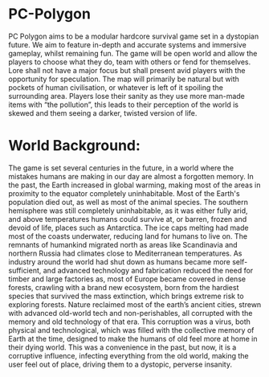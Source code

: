 # PC-Polygon
PC Polygon aims to be a modular hardcore survival game set in a dystopian future. We aim to feature in-depth and accurate systems and immersive gameplay, whilst remaining fun. The game will be open world and allow the players to choose what they do, team with others or fend for themselves. Lore shall not have a major focus but shall present avid players with the opportunity for speculation. The map will primarily be natural but with pockets of human civilisation, or whatever is left of it spoiling the surrounding area. Players lose their sanity as they use more man-made items with “the pollution”, this leads to their perception of the world is skewed and them seeing a darker, twisted version of life. 

# World Background:
The game is set several centuries in the future, in a world where the mistakes humans are making in our day are almost a forgotten memory. In the past, the Earth increased in global warming, making most of the areas in proximity to the equator completely uninhabitable. Most of the Earth's population died out, as well as most of the animal species. The southern hemisphere was still completely uninhabitable, as it was either fully arid, and above temperatures humans could survive at, or barren, frozen and devoid of life, places such as Antarctica. The ice caps melting had made most of the coasts underwater, reducing land for humans to live on. The remnants of humankind migrated north as areas like Scandinavia and northern Russia had climates close to Mediterranean temperatures. As industry around the world had shut down as humans became more self-sufficient, and advanced technology and fabrication reduced the need for timber and large factories as, most of Europe became covered in dense forests, crawling with a brand new ecosystem, born from the hardiest species that survived the mass extinction, which brings extreme risk to exploring forests. Nature reclaimed most of the earth’s ancient cities, strewn with advanced old-world tech and non-perishables, all corrupted with the memory and old technology of that era. This corruption was a virus, both physical and technological, which was filled with the collective memory of Earth at the time, designed to make the humans of old feel more at home in their dying world. This was a convenience in the past, but now, it is a corruptive influence, infecting everything from the old world, making the user feel out of place, driving them to a dystopic, perverse insanity.
